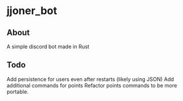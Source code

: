 # jjoner_bot
## About
A simple discord bot made in Rust

## Todo
Add persistence for users even after restarts (likely using JSON)
Add additional commands for points
Refactor points commands to be more portable.
